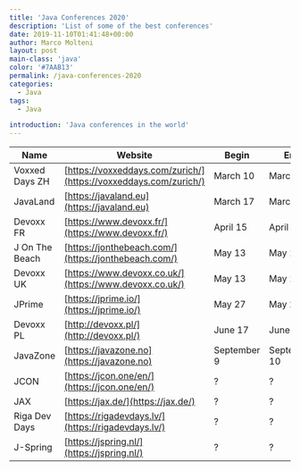 ```yaml
---
title: 'Java Conferences 2020'
description: 'List of some of the best conferences'
date: 2019-11-10T01:41:48+00:00
author: Marco Molteni
layout: post
main-class: 'java'
color: '#7AAB13'
permalink: /java-conferences-2020
categories:
  - Java
tags:
  - Java

introduction: 'Java conferences in the world'
---
```

|Name|Website|Begin|End|City|Country|ISO|CFP|
|---|---|---|---|---|---|---|---|
|Voxxed Days ZH|[https://voxxeddays.com/zurich/](https://voxxeddays.com/zurich/)|March 10|March 10|Zürich|Switzerland|ch|Nov 19, 2019|
|JavaLand|[https://javaland.eu](https://javaland.eu)|March 17|March 20|Brühl bei Köln|Germany|de|
|Devoxx FR|[https://www.devoxx.fr/](https://www.devoxx.fr/)|April 15|April 17|Paris|France|fr|February 15|
|J On The Beach|[https://jonthebeach.com/](https://jonthebeach.com/)|May 13|May 15|Malaga|Spain|es|February 01|
|Devoxx UK|[https://www.devoxx.co.uk/](https://www.devoxx.co.uk/)|May 13|May 15|London|England|gb|November 2019|
|JPrime|[https://jprime.io/](https://jprime.io/)|May 27|May 28|Sofia|Bulgaria|bg|February 15|
|Devoxx PL|[http://devoxx.pl/](http://devoxx.pl/)|June 17|June 19|Krakow|Poland|pl|?|
|JavaZone|[https://javazone.no](https://javazone.no)|September 9|September 10|Oslo|Norway|no|?
|JCON|[https://jcon.one/en/](https://jcon.one/en/)|?|?|Dusseldorf|Germany|de|?|
|JAX|[https://jax.de/](https://jax.de/)|?|?|Mainz|Germany|de||
|Riga Dev Days|[https://rigadevdays.lv/](https://rigadevdays.lv/)|?|?|Riga|Latvia|lv|?|
|J-Spring|[https://jspring.nl/](https://jspring.nl/)|?|?|Utrecht|Netherlands|nl||

